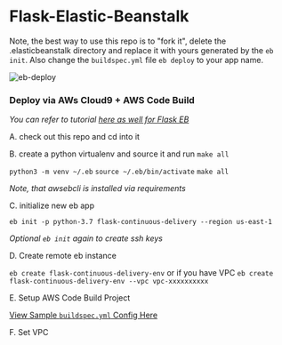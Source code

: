 # Flask-Elastic-Beanstalk


Note, the best way to use this repo is to "fork it", delete the .elasticbeanstalk directory and replace it with yours generated by the `eb init`.  Also change the `buildspec.yml` file `eb deploy` to your app name.

![eb-deploy](https://user-images.githubusercontent.com/58792/106804626-a3a81900-6633-11eb-9cf6-54c24af6827f.png)



### Deploy via AWs Cloud9 + AWS Code Build

*You can refer to tutorial [here as well for Flask EB](https://docs.aws.amazon.com/elasticbeanstalk/latest/dg/create-deploy-python-flask.html)*

A.  check out this repo and cd into it

B.  create a python virtualenv and source it and run `make all`

`python3 -m venv ~/.eb`
`source ~/.eb/bin/activate`
`make all`

*Note, that awsebcli is installed via requirements*

C. initialize new eb app

`eb init -p python-3.7 flask-continuous-delivery --region us-east-1`

*Optional `eb init` again to create ssh keys*

D. Create remote eb instance

`eb create flask-continuous-delivery-env`
or if you have VPC
`eb create flask-continuous-delivery-env --vpc vpc-xxxxxxxxxx`

E.  Setup AWS Code Build Project

[View Sample `buildspec.yml` Config Here](https://github.com/noahgift/Flask-Elastic-Beanstalk/blob/main/buildspec.yml)

F. Set VPC
